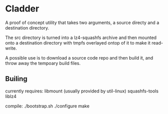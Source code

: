 # Cladder

A proof of concept utility that takes two arguments, a source directy and a destination directory.

The src directory is turned into a lz4-squashfs archive and then mounted onto a destination directory
with tmpfs overlayed ontop of it to make it read-write.

A possible use is to download a source code repo and then build it, and throw away the tempoary build files.

## Builing

currently requires:
  libmount (usually provided by util-linux)
  squashfs-tools
  liblz4

compile:
  ./bootstrap.sh
  ./configure
  make
